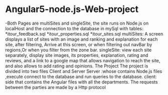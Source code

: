 # Angular5-node.js-Web-project

-Both Pages are multiSites and singleSite, the site runs on Node.js on localHost and the connection to the database in mySql with tables:
*itour_feedback.sql
*itour_properties.sql
*itour_sites.sql
multiSites: A screen displays a list of sites with an image and ranking and explanation for each site, after filtering,
Arrive at this screen, or when filtering out navBar by regions,Or when you filter from the zone bar.
singleSite: view each site separately, display site images, its properties, explanation, rating and reviews, and a link to a google map that allows navigation to reach the site, and also allows to add rating and opinions.
The Project 
The project is divided into two  files Client and  Server
Server :whose contains Node.js files ,execute connect to the database and run queries to the database.
client: side that contains the Angular files with all the departments. 
The requests between the parties are made by a Http protocol
